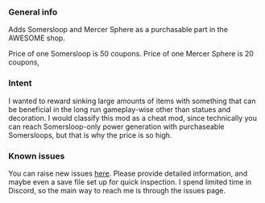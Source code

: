 ### General info  

Adds Somersloop and Mercer Sphere as a purchasable part in the AWESOME shop.

Price of one Somersloop is 50 coupons.
Price of one Mercer Sphere is 20 coupons,

### Intent  

I wanted to reward sinking large amounts of items with something that can be beneficial in the long run gameplay-wise other than statues and decoration. I would classify this mod as a cheat mod, since technically you can reach Somersloop-only power generation with purchaseable Somersloops, but that is why the price is so high.

### Known issues  

You can raise new issues [here]([https://github.com/Argual/Satisfactory-ArgualFluidPressurizer/issues?q=sort%3Aupdated-desc+is%3Aissue+is%3Aopen](https://github.com/Argual/Satisfactory-ArgualAwesomeArtifacts/issues?q=sort%3Aupdated-desc+is%3Aissue+is%3Aopen)). Please provide detailed information, and maybe even a save file set up for quick inspection. I spend limited time in Discord, so the main way to reach me is through the issues page.
